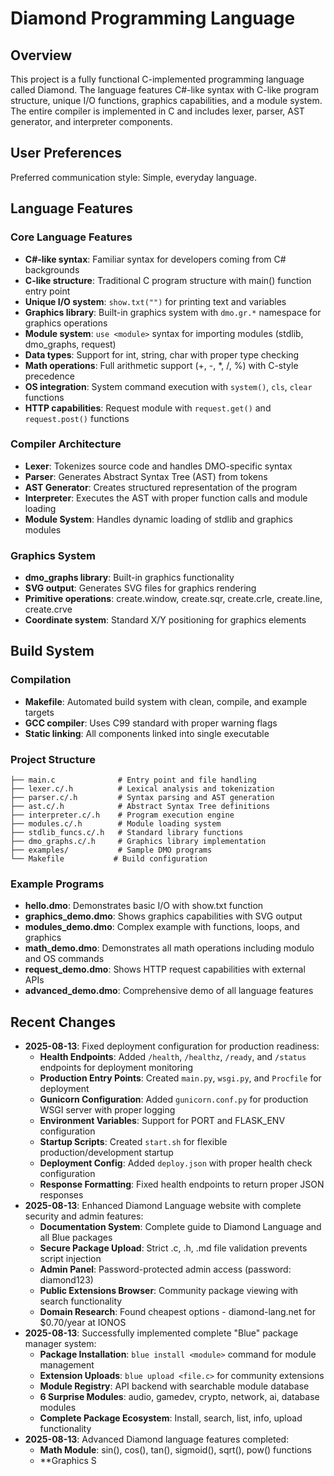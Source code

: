 # Diamond Programming Language

## Overview

This project is a fully functional C-implemented programming language called Diamond. The language features C#-like syntax with C-like program structure, unique I/O functions, graphics capabilities, and a module system. The entire compiler is implemented in C and includes lexer, parser, AST generator, and interpreter components.

## User Preferences

Preferred communication style: Simple, everyday language.

## Language Features

### Core Language Features
- **C#-like syntax**: Familiar syntax for developers coming from C# backgrounds
- **C-like structure**: Traditional C program structure with main() function entry point
- **Unique I/O system**: `show.txt("")` for printing text and variables
- **Graphics library**: Built-in graphics system with `dmo.gr.*` namespace for graphics operations
- **Module system**: `use <module>` syntax for importing modules (stdlib, dmo_graphs, request)
- **Data types**: Support for int, string, char with proper type checking
- **Math operations**: Full arithmetic support (+, -, *, /, %) with C-style precedence
- **OS integration**: System command execution with `system()`, `cls`, `clear` functions
- **HTTP capabilities**: Request module with `request.get()` and `request.post()` functions

### Compiler Architecture
- **Lexer**: Tokenizes source code and handles DMO-specific syntax
- **Parser**: Generates Abstract Syntax Tree (AST) from tokens
- **AST Generator**: Creates structured representation of the program
- **Interpreter**: Executes the AST with proper function calls and module loading
- **Module System**: Handles dynamic loading of stdlib and graphics modules

### Graphics System
- **dmo_graphs library**: Built-in graphics functionality
- **SVG output**: Generates SVG files for graphics rendering
- **Primitive operations**: create.window, create.sqr, create.crle, create.line, create.crve
- **Coordinate system**: Standard X/Y positioning for graphics elements

## Build System

### Compilation
- **Makefile**: Automated build system with clean, compile, and example targets
- **GCC compiler**: Uses C99 standard with proper warning flags
- **Static linking**: All components linked into single executable

### Project Structure
```
├── main.c              # Entry point and file handling
├── lexer.c/.h          # Lexical analysis and tokenization
├── parser.c/.h         # Syntax parsing and AST generation
├── ast.c/.h            # Abstract Syntax Tree definitions
├── interpreter.c/.h    # Program execution engine
├── modules.c/.h        # Module loading system
├── stdlib_funcs.c/.h   # Standard library functions
├── dmo_graphs.c/.h     # Graphics library implementation
├── examples/           # Sample DMO programs
└── Makefile           # Build configuration
```

### Example Programs
- **hello.dmo**: Demonstrates basic I/O with show.txt function
- **graphics_demo.dmo**: Shows graphics capabilities with SVG output
- **modules_demo.dmo**: Complex example with functions, loops, and graphics
- **math_demo.dmo**: Demonstrates all math operations including modulo and OS commands
- **request_demo.dmo**: Shows HTTP request capabilities with external APIs
- **advanced_demo.dmo**: Comprehensive demo of all language features

## Recent Changes
- **2025-08-13**: Fixed deployment configuration for production readiness:
  - **Health Endpoints**: Added `/health`, `/healthz`, `/ready`, and `/status` endpoints for deployment monitoring
  - **Production Entry Points**: Created `main.py`, `wsgi.py`, and `Procfile` for deployment
  - **Gunicorn Configuration**: Added `gunicorn.conf.py` for production WSGI server with proper logging
  - **Environment Variables**: Support for PORT and FLASK_ENV configuration
  - **Startup Scripts**: Created `start.sh` for flexible production/development startup
  - **Deployment Config**: Added `deploy.json` with proper health check configuration
  - **Response Formatting**: Fixed health endpoints to return proper JSON responses
- **2025-08-13**: Enhanced Diamond Language website with complete security and admin features:
  - **Documentation System**: Complete guide to Diamond Language and all Blue packages
  - **Secure Package Upload**: Strict .c, .h, .md file validation prevents script injection
  - **Admin Panel**: Password-protected admin access (password: diamond123)
  - **Public Extensions Browser**: Community package viewing with search functionality
  - **Domain Research**: Found cheapest options - diamond-lang.net for $0.70/year at IONOS
- **2025-08-13**: Successfully implemented complete "Blue" package manager system:
  - **Package Installation**: `blue install <module>` command for module management
  - **Extension Uploads**: `blue upload <file.c>` for community extensions
  - **Module Registry**: API backend with searchable module database
  - **6 Surprise Modules**: audio, gamedev, crypto, network, ai, database modules
  - **Complete Package Ecosystem**: Install, search, list, info, upload functionality
- **2025-08-13**: Advanced Diamond language features completed:
  - **Math Module**: sin(), cos(), tan(), sigmoid(), sqrt(), pow() functions
  - **Graphics S
